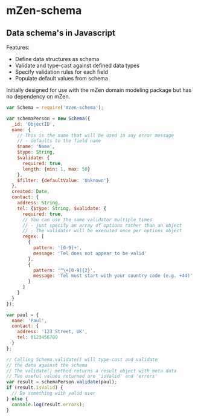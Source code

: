 # mZen-schema
## Data schema's in Javascript

Features:
  - Define data structures as schema
  - Validate and type-cast against defined data types
  - Specify validation rules for each field
  - Populate default values from schema

Initially designed for use with the mZen domain modeling package but has no dependency on mZen.


```javascript
var Schema = require('mzen-schema');

var schemaPerson = new Schema({
  _id: 'ObjectID',
  name: {
    // This is the name that will be used in any error message 
    // - defaults to the field name
    $name: 'Name', 
    $type: String, 
    $validate: {
      required: true,
      length: {min: 1, max: 50} 
    },
    $filter: {defaultValue: 'Unknown'}
  },
  created: Date,
  contact: {
    address: String,
    tel: {$type: String, $validate: {
      required: true,
      // You can use the same validator multiple times
      // - just specify an array of options rather than an object
      // - The validator will be executed once per options object
      regex: [
        {
          pattern: '[0-9]+', 
          message: 'Tel does not appear to be valid'
        },
        {
          pattern: '^\+[0-9]{2}', 
          message: 'Tel must start with your country code (e.g. +44)'
        }
      ]
    }
  }
});

var paul = {
  name: 'Paul',
  contact: {
    address: '123 Street, UK',
    tel: 0123456789
  }
};

// Calling Schema.validate() will type-cast and validate 
// the data against the schema
// The validate() method returns a result object with meta data
// Two useful values returned are 'isValid' and 'errors'
var result = schemaPerson.validate(paul);
if (result.isValid) {
  // Do something with valid user
} else {
  console.log(result.errors);
}
```
